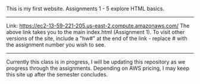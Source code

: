 This is my first website.
Assignments 1 - 5 explore HTML basics.

------------------------------------------------------------------------------------
Link:   https://ec2-13-59-221-205.us-east-2.compute.amazonaws.com/
The above link takes you to the main index.html (Assignment 1).
To visit other versions of the site, include a "hw#" at the end
of the link - replace # with the assignment number you wish to
see.

------------------------------------------------------------------------------------
Currently this class is in progress, I will be updating this 
repository as we progress through the assignments. Depending
on AWS pricing, I may keep this site up after the semester
concludes.